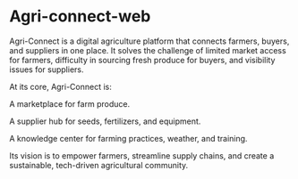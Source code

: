 # Agri-connect-web



Agri-Connect is a digital agriculture platform that connects farmers, buyers, and suppliers in one place. It solves the challenge of limited market access for farmers, difficulty in sourcing fresh produce for buyers, and visibility issues for suppliers.

At its core, Agri-Connect is:

A marketplace for farm produce.

A supplier hub for seeds, fertilizers, and equipment.

A knowledge center for farming practices, weather, and training.

Its vision is to empower farmers, streamline supply chains, and create a sustainable, tech-driven agricultural community.
